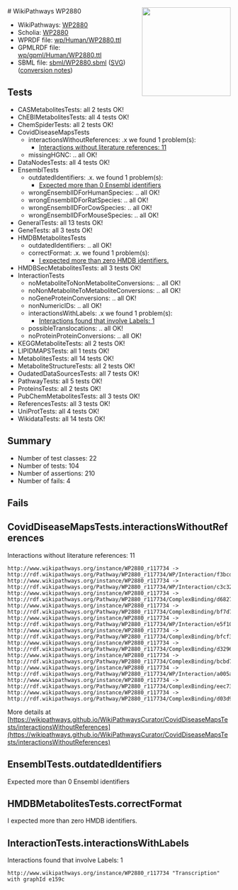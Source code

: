 <img style="float: right; width: 200px" src="../logo.png" />
# WikiPathways WP2880

* WikiPathways: [WP2880](https://identifiers.org/wikipathways:WP2880)
* Scholia: [WP2880](https://scholia.toolforge.org/wikipathways/WP2880)
* WPRDF file: [wp/Human/WP2880.ttl](../wp/Human/WP2880.ttl)
* GPMLRDF file: [wp/gpml/Human/WP2880.ttl](../wp/gpml/Human/WP2880.ttl)
* SBML file: [sbml/WP2880.sbml](../sbml/WP2880.sbml) ([SVG](../sbml/WP2880.svg)) ([conversion notes](../sbml/WP2880.txt))

## Tests
* CASMetabolitesTests: all 2 tests OK!
* ChEBIMetabolitesTests: all 4 tests OK!
* ChemSpiderTests: all 2 tests OK!
* CovidDiseaseMapsTests
    * interactionsWithoutReferences: .x we found 1 problem(s):
        * [Interactions without literature references: 11](#9701cce2)
    * missingHGNC: .. all OK!
* DataNodesTests: all 4 tests OK!
* EnsemblTests
    * outdatedIdentifiers: .x. we found 1 problem(s):
        * [Expected more than 0 Ensembl identifiers](#f44398b7)
    * wrongEnsemblIDForHumanSpecies: .. all OK!
    * wrongEnsemblIDForRatSpecies: .. all OK!
    * wrongEnsemblIDForCowSpecies: .. all OK!
    * wrongEnsemblIDForMouseSpecies: .. all OK!
* GeneralTests: all 13 tests OK!
* GeneTests: all 3 tests OK!
* HMDBMetabolitesTests
    * outdatedIdentifiers: .. all OK!
    * correctFormat: .x. we found 1 problem(s):
        * [I expected more than zero HMDB identifiers.](#ad154c1e)
* HMDBSecMetabolitesTests: all 3 tests OK!
* InteractionTests
    * noMetaboliteToNonMetaboliteConversions: .. all OK!
    * noNonMetaboliteToMetaboliteConversions: .. all OK!
    * noGeneProteinConversions: .. all OK!
    * nonNumericIDs: .. all OK!
    * interactionsWithLabels: .x we found 1 problem(s):
        * [Interactions found that involve Labels: 1](#630d2678)
    * possibleTranslocations: .. all OK!
    * noProteinProteinConversions: .. all OK!
* KEGGMetaboliteTests: all 2 tests OK!
* LIPIDMAPSTests: all 1 tests OK!
* MetabolitesTests: all 14 tests OK!
* MetaboliteStructureTests: all 2 tests OK!
* OudatedDataSourcesTests: all 7 tests OK!
* PathwayTests: all 5 tests OK!
* ProteinsTests: all 2 tests OK!
* PubChemMetabolitesTests: all 3 tests OK!
* ReferencesTests: all 3 tests OK!
* UniProtTests: all 4 tests OK!
* WikidataTests: all 14 tests OK!


## Summary

* Number of test classes: 22
* Number of tests: 104
* Number of assertions: 210
* Number of fails: 4

## Fails

<a name="9701cce2" />

## CovidDiseaseMapsTests.interactionsWithoutReferences

Interactions without literature references: 11
```
http://www.wikipathways.org/instance/WP2880_r117734 -> http://rdf.wikipathways.org/Pathway/WP2880_r117734/WP/Interaction/f3bcd
http://www.wikipathways.org/instance/WP2880_r117734 -> http://rdf.wikipathways.org/Pathway/WP2880_r117734/WP/Interaction/c3c32
http://www.wikipathways.org/instance/WP2880_r117734 -> http://rdf.wikipathways.org/Pathway/WP2880_r117734/ComplexBinding/d6827
http://www.wikipathways.org/instance/WP2880_r117734 -> http://rdf.wikipathways.org/Pathway/WP2880_r117734/ComplexBinding/bf7d7
http://www.wikipathways.org/instance/WP2880_r117734 -> http://rdf.wikipathways.org/Pathway/WP2880_r117734/WP/Interaction/e5f10
http://www.wikipathways.org/instance/WP2880_r117734 -> http://rdf.wikipathways.org/Pathway/WP2880_r117734/ComplexBinding/bfcf3
http://www.wikipathways.org/instance/WP2880_r117734 -> http://rdf.wikipathways.org/Pathway/WP2880_r117734/ComplexBinding/d3296
http://www.wikipathways.org/instance/WP2880_r117734 -> http://rdf.wikipathways.org/Pathway/WP2880_r117734/ComplexBinding/bcbd7
http://www.wikipathways.org/instance/WP2880_r117734 -> http://rdf.wikipathways.org/Pathway/WP2880_r117734/WP/Interaction/a005a
http://www.wikipathways.org/instance/WP2880_r117734 -> http://rdf.wikipathways.org/Pathway/WP2880_r117734/ComplexBinding/eec73
http://www.wikipathways.org/instance/WP2880_r117734 -> http://rdf.wikipathways.org/Pathway/WP2880_r117734/ComplexBinding/d03d9
```

More details at [https://wikipathways.github.io/WikiPathwaysCurator/CovidDiseaseMapsTests/interactionsWithoutReferences](https://wikipathways.github.io/WikiPathwaysCurator/CovidDiseaseMapsTests/interactionsWithoutReferences)

<a name="f44398b7" />

## EnsemblTests.outdatedIdentifiers

Expected more than 0 Ensembl identifiers
<a name="ad154c1e" />

## HMDBMetabolitesTests.correctFormat

I expected more than zero HMDB identifiers.
<a name="630d2678" />

## InteractionTests.interactionsWithLabels

Interactions found that involve Labels: 1
```
http://www.wikipathways.org/instance/WP2880_r117734 "Transcription" with graphId e159c
```


